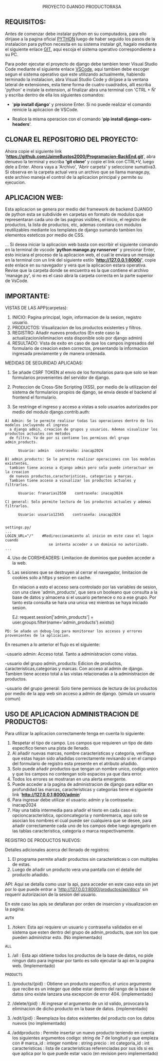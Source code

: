 <div align="center">
  PROYECTO DJANGO PRODUCTORASA
</div>


REQUISITOS:
-----

Antes de comenzar debe instalar python en su computadora, para ello dirijase a la pagina oficial [PYTHON](https://www.python.org/downloads/) luego de haber seguido los pasos de la instalacion para python necesita en su sistema instalar git, hagalo mediante el siguiente enlace [GIT](https://git-scm.com/download/), aqui escoja el sistema operativo correspondiente a su PC.

Para poder ejecutar el proyecto de django debe tambien tener Visual Studio Code mediante el siguiente enlace [VSCode](https://code.visualstudio.com/download), aqui tambien debe escoger segun el sistema operativo que este utilizando actualmente,
habiendo terminado la instalacion, abra Visual Studio Code y dirijase a la ventana lateral de extensiones, esta tiene forma de
cuatro cuadrados, alli escriba 'python' e instale la extension, al finalizar abra una terminal con 'CTRL + Ñ' y escriba dentro de
ella los siguientes comandos:

  - '**pip install django**' y presione Enter. 
    Si no puede realizar el comando reinicie la aplicacion de VSCode.

  - Realice la misma operacion con el comando '**pip install django-cors-headers**'.

CLONAR EL REPOSITORIO DEL PROYECTO:
-----
Ahora copie el siguiente link '**https://github.com/JaimeBustos2000/Programacion-BackEnd.git**', abra denuevo la terminal y escriba **'git clone'** y copie el link con CTRL+V, luego dele a Enter. Ahora vaya a 'Archivo', 'Abrir carpeta' y seleccione sumativa3. Si observa en la carpeta actual vera un archivo que se llama manage.py, este archivo maneja el control de la aplicacion principal y permite su ejecucion.

APLICACION WEB:
------
Esta aplicacion se genera por medio del framework de backend DJANGO de python esta se subdivide en carpetas en formato de modulos que representaran cada uno de las paginas visibles, el inicio, el registro de productos, la lista de productos, etc, ademas constara con modulos reutilizables mediante los templates de django sumando tambien los elementos esteticos por medio de CSS.

...
Si desea iniciar la aplicacion web basta con escribir el siguiente comando en la terminal de vscode '**python manage.py runserver**' y presionar Enter, esto iniciara el proceso de la aplicacion web, el cual le enviara un mensaje en la terminal con un link del siguiente estilo '**http://127.0.0.1:8000/**', copie este enlace en su navegador y vera que la aplicacion estara operativa. Revise que la carpeta donde se encuentra es la que contiene el archivo 'manage.py', si no es el caso abra la carpeta correcta en la parte superior de VsCode.


IMPORTANTE:
-----

VISTAS DE LAS APP(carpetas):

  1) INICIO: Pagina principal, login, informacion de la sesion, registro usuario.
  2) PRODUCTOS: Visualizacion de los productos existentes y filtros.
  3) REGISTRO: Añadir nuevos productos (En este caso la actualizacion/eliminacion esta
     disponible solo por django admin)
  4) RESULTADO: Vista de exito en caso de que los campos ingresados del formulario
     de creacion esten correctos, presentando la informacion ingresada previamente y
     de manera ordenada.



MEDIDAS DE SEGURIDAD APLICADAS:

  1) Se añade CSRF TOKEN al envio de los formularios para que solo se lean formularios provenientes del servidor de django.

  2) Proteccion de Cross-Site Scripting (XSS), por medio de la utilizacion del sistema de formularios propios de django,
    se envia desde el backend al frontend el formulario.

  3) Se restringe el ingreso y acceso a vistas a solo usuarios autorizados por medio del modulo django.contrib.auth:

    A) Admin: Se le permite realizar todas las operaciones dentro de los modelos incluyendo el ingreso
      a django admin, creacion de grupos y usuarios. Ademas visualizar los productos actuales con metodos
      de filtro. Ya de por si contiene los permisos del grupo admin_products.

          Usuario: admin   contraseña: inacap2024

    B) admin_products: Se le permite realizar operaciones con los modelos existentes, 
      tambien tiene acceso a django admin pero solo puede interactuar en la creacion 
      de nuevos productos,caracteristicas, categorias y marcas. 
      Tambien tiene acceso a visualizar los productos actuales y filtrarlos.

          Usuario: franarias2550    contraseña: inacap2024

    C) general: Solo permite lectura de los productos actuales y ademas filtrarlos.

          Usuario: usuario12345    contraseña: inacap2024


    settings.py/
    ...
    LOGIN_URL="/"    #Redireccionamiento al inicio en este caso el login cuando 
                        se intenta acceder a un dominio no autorizado.
    ...

  4) Uso de CORSHEADERS: Limitacion de dominios que pueden acceder a la web.

  5) Las sesiones que se destruyen al cerrar el navegador, limitacion de cookies solo a https y sesion en cache.

     En relacion a esto el acceso sera controlado por las variables de sesion, con una clave 'admin_products', que sera un booleano que consulta a la base de datos y almacena si el usuario pertenece o no a ese grupo. Por tanto esta consulta se hara una unica vez mientras se haya iniciado sesion.


     EJ: request.session['admin_products'] = user.groups.filter(name='admin_products').exists()

    PD: Se añade un debug-log para monitorear los accesos y errores provenientes de la aplicacion.


En resumen a lo anterior el flujo es el siguiente:

-usuario admin: Acceso total. Tanto a administracion como vistas.

-usuario del grupo admin_products: Edicion de productos, caracteristicas,categorias y marcas. Con acceso al admin de django.
  Tambien tiene acceso total a las vistas relacionadas a la administracion de productos.

-usuario del grupo general: Solo tiene permisos de lectura de los productos por medio de la app web sin acceso a admin de django.
  (simula un usuario comun)


USO DE APLICACION ADMINISTRACION DE PRODUCTOS:
-----
Para utilizar la aplicacion correctamente tenga en cuenta lo siguiente:

 1) Respetar el tipo de campo. Los campos que requieren un tipo de dato especifico tienen una pista de llenado.
 2) Al añadir nuevas marcas, nombre caracteristicas y categoria, verifique que estas hayan sido añadidas correctamente revisando si en el campo del formulario de registro esta presente en el atributo añadido.
 3) Solo puede añadir productos que tengan un nombre unico, codigo unico y que los campos no contengan solo espacios ya que dara error.
 4) Todos los errores se mostraran en una alerta emergente.
 5) Puede acceder a la pagina de administracion de django para editar en profundidad las marcas, caracteristicas y categorias tiene el siguiente link '**http://127.0.0.1:8000/admin**'
 6) Para ingresar debe utilizar el usuario: admin  y la contraseña: inacap2024
 7) Hay una tabla intermedia para añadir el texto en cada caso es: opcioncaracteristica, opcioncategoria y nombremarca, aqui solo se asocian los nombres el cual puede ser cualquiera que se desee, para añadir correctamente cada uno de los campos debe luego agregarlo en las tablas caracteristica, categoria o marca respectivamente.


REGISTRO DE PRODUCTOS NUEVOS:

Detalles adicionales acerca del llenado de registros:
 1) El programa permite añadir productos sin caracteristicas o con multiples de estas.
 2) Luego de añadir un producto vera una pantalla con el detalle del producto añadido.


API:
Aqui se detalla como usar la api, para acceder en este caso esta sin jwt por lo que puede entrar a 'http://127.0.0.1:8000/productos/api/docs' sin requerir autorizacion de la sesion del usuario.

En este caso las apis se detallaran por orden de insercion y visualizacion en la pagina:

    AUTH
  1) /token: Esta api requiere un usuario y contraseña validados en el sistema que esten dentro del grupo de admin_products, que son los que pueden administrar esto. (No implementado)

    ALL
  1)  /all : Esta api obtiene todos los productos de la base de datos, no pide ningun dato para ingresar por tanto es solo ejecutar la api en la pagina web. (Implementado)

    PRODUCTS
  1) /products/{pid} : Obtiene un producto especifico, el unico argumento que recibe es un integer que debe estar dentro del rango de la base de datos sino existe lanzara una excepcion de error 404. (implementado)

  2) /delete/{pid} : Al ingresar el argumento de un id valido, provocara la eliminacion de dicho producto en la base de datos. (implementado)

  3) /edit/{pid} : Reemplaza los datos existentes del producto con los datos nuevos (no implementado)

  4) /addproducto : Permite insertar un nuevo producto teniendo en cuenta los siguientes argumentos 
        codigo: string de 7 de longitud y que empieza con #
        marca_id : integer
        nombre : string 
        precio : int
        categoria_id : int
        caracteristicas : lista de caracteristicas referenciadas por sus ids si es que aplica por lo que puede estar vacio
        (en revision pero implementado)
